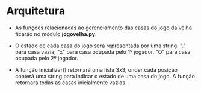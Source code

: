 #   Arquitetura
* As funções relacionadas ao gerenciamento das casas do jogo da velha ficarão no módulo **jogovelha.py**.

* O estado de cada casa do jogo será representada por uma string: "." para casa vazia; "x" para casa ocupada pelo 1º jogador. "O" para casa ocupada pelo 2º jogador.

* A função inicializar() retornará uma lista 3x3, onder cada posição conterá uma string para indicar o estado de uma casa do jogo. A função retornará todas as casas inicialmente vazias.